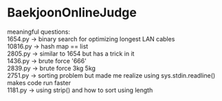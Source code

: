 # BaekjoonOnlineJudge

meaningful questions: <br>
1654.py -> binary search for optimizing longest LAN cables <br>
10816.py -> hash map == list <br>
2805.py -> similar to 1654 but has a trick in it <br>
1436.py -> brute force '666' <br>
2839.py -> brute force 3kg 5kg <br>
2751.py -> sorting problem but made me realize using sys.stdin.readline() makes code run faster <br>
1181.py -> using strip() and how to sort using length <br>
